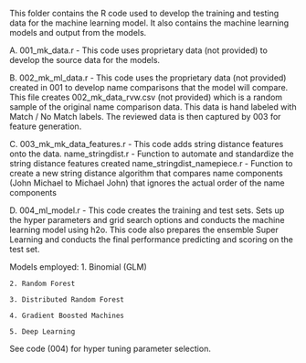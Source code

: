 This folder contains the R code used to develop the training and testing data for the machine learning model.  It also contains the machine learning models and output from the models.

A. 001_mk_data.r - This code uses proprietary data (not provided) to develop the source data for the models.

B. 002_mk_ml_data.r - This code uses the proprietary data (not provided) created in 001 to develop name comparisons that the model will compare.  This file creates 002_mk_data_rvw.csv (not provided) which is a random sample of the original name comparison data.  This data is hand labeled with Match / No Match labels.  The reviewed data is then captured by 003 for feature generation. 

C. 003_mk_mk_data_features.r - This code adds string distance features onto the data.
  name_stringdist.r - Function to automate and standardize the string distance features created
  name_stringdist_namepiece.r - Function to create a new string distance algorithm that compares name components (John Michael to Michael John) that ignores the actual order of the name components

D. 004_ml_model.r - This code creates the training and test sets.  Sets up the hyper parameters and grid search options and conducts the machine learning model using h2o. This code also prepares the ensemble Super Learning and conducts the final performance predicting and scoring on the test set.  

  Models employed: 
    1. Binomial (GLM)
    
    2. Random Forest 
    
    3. Distributed Random Forest
    
    4. Gradient Boosted Machines
    
    5. Deep Learning 
    
  See code (004) for hyper tuning parameter selection. 
    

  
  
